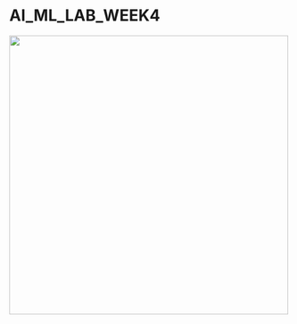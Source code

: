 # AI_ML_LAB_WEEK4

<img src ="https://upload.wikimedia.org/wikipedia/commons/thumb/8/8f/UEM_Logo.jpg/1200px-UEM_Logo.jpg" width="500" height="500">
